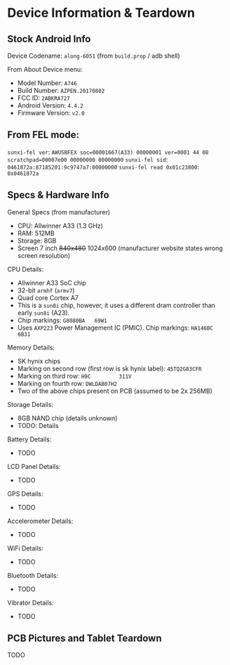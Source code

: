 # Device Information & Teardown


## Stock Android Info

Device Codename: `along-6051` (from `build.prop` / adb shell)

From About Device menu:
- Model Number: `A746`
- Build Number: `AZPEN.20170802`
- FCC ID: `2ABKRA727`
- Android Version: `4.4.2`
- Firmware Version: `v2.0`


## From FEL mode:

`sunxi-fel ver`: `AWUSBFEX soc=00001667(A33) 00000001 ver=0001 44 08 scratchpad=00007e00 00000000 00000000`
`sunxi-fel sid`: `0461872a:87185201:9c9747a7:00000000`
`sunxi-fel read 0x01c23800`: `0x0461872a`


## Specs & Hardware Info

General Specs (from manufacturer)
- CPU: Allwinner A33 (1.3 GHz)
- RAM: 512MB
- Storage: 8GB
- Screen 7 inch ~~840x480~~ 1024x600 (manufacturer website states wrong screen resolution)


CPU Details:
- Allwinner A33 SoC chip
- 32-bit `armhf` (`armv7`)
- Quad core Cortex A7
- This is a `sun8i` chip, however, it uses a different dram controller than early `sun8i` (A23). 
- Chip markings: `G8080BA   69W1`
- Uses `AXP223` Power Management IC (PMIC). Chip markings: `HA146BC       6B31`

Memory Details:
- SK hynix chips
- Marking on second row (first row is sk hynix label): `45TQ2G83CFR`
- Marking on third row: `H9C         311V`
- Marking on fourth row: `DWLDAB07H2`
- Two of the above chips present on PCB (assumed to be 2x 256MB)

Storage Details:
- 8GB NAND chip (details unknown)
- TODO: Details

Battery Details:
- TODO

LCD Panel Details:
- TODO

GPS Details:
- TODO

Accelerometer Details:
- TODO

WiFi Details:
- TODO

Bluetooth Details:
- TODO

Vibrator Details:
- TODO



## PCB Pictures and Tablet Teardown

TODO

